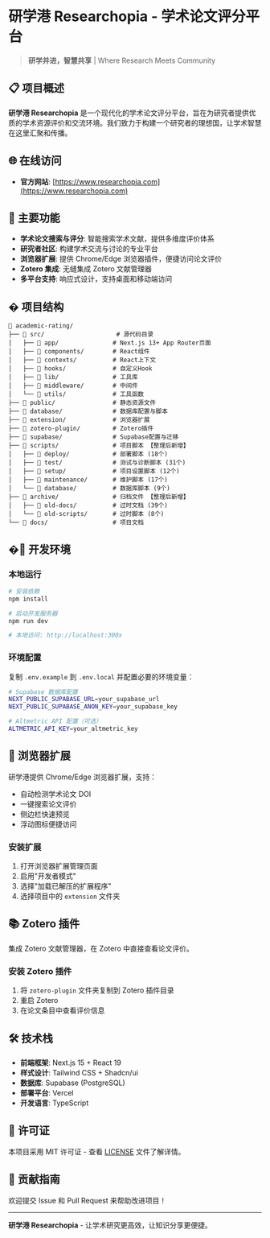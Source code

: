 # 研学港 Researchopia - 学术论文评分平台

> **研学并进，智慧共享** | Where Research Meets Community

## 📋 项目概述

**研学港 Researchopia** 是一个现代化的学术论文评分平台，旨在为研究者提供优质的学术资源评价和交流环境。我们致力于构建一个研究者的理想国，让学术智慧在这里汇聚和传播。

## 🌐 在线访问

- **官方网站**: [https://www.researchopia.com](https://www.researchopia.com)

## 🚀 主要功能

- **学术论文搜索与评分**: 智能搜索学术文献，提供多维度评价体系
- **研究者社区**: 构建学术交流与讨论的专业平台
- **浏览器扩展**: 提供 Chrome/Edge 浏览器插件，便捷访问论文评价
- **Zotero 集成**: 无缝集成 Zotero 文献管理器
- **多平台支持**: 响应式设计，支持桌面和移动端访问

## � 项目结构

```
📁 academic-rating/
├── 📁 src/                    # 源代码目录
│   ├── 📁 app/               # Next.js 13+ App Router页面
│   ├── 📁 components/        # React组件
│   ├── 📁 contexts/          # React上下文
│   ├── 📁 hooks/             # 自定义Hook
│   ├── 📁 lib/               # 工具库
│   ├── 📁 middleware/        # 中间件
│   └── 📁 utils/             # 工具函数
├── 📁 public/                # 静态资源文件
├── 📁 database/              # 数据库配置与脚本
├── 📁 extension/             # 浏览器扩展
├── 📁 zotero-plugin/         # Zotero插件
├── 📁 supabase/              # Supabase配置与迁移
├── 📁 scripts/               # 项目脚本 【整理后新增】
│   ├── 📁 deploy/            # 部署脚本 (18个)
│   ├── 📁 test/              # 测试与诊断脚本 (31个)
│   ├── 📁 setup/             # 项目设置脚本 (12个)
│   ├── 📁 maintenance/       # 维护脚本 (17个)
│   └── 📁 database/          # 数据库脚本 (9个)
├── 📁 archive/               # 归档文件 【整理后新增】
│   ├── 📁 old-docs/          # 过时文档 (39个)
│   └── 📁 old-scripts/       # 过时脚本 (8个)
└── 📁 docs/                  # 项目文档
```

## �🔧 开发环境

### 本地运行

```bash
# 安装依赖
npm install

# 启动开发服务器
npm run dev

# 本地访问: http://localhost:300x
```

### 环境配置

复制 `.env.example` 到 `.env.local` 并配置必要的环境变量：

```bash
# Supabase 数据库配置
NEXT_PUBLIC_SUPABASE_URL=your_supabase_url
NEXT_PUBLIC_SUPABASE_ANON_KEY=your_supabase_key

# Altmetric API 配置（可选）
ALTMETRIC_API_KEY=your_altmetric_key
```

## 📱 浏览器扩展

研学港提供 Chrome/Edge 浏览器扩展，支持：

- 自动检测学术论文 DOI
- 一键搜索论文评价
- 侧边栏快速预览
- 浮动图标便捷访问

### 安装扩展

1. 打开浏览器扩展管理页面
2. 启用"开发者模式"
3. 选择"加载已解压的扩展程序"
4. 选择项目中的 `extension` 文件夹

## 📚 Zotero 插件

集成 Zotero 文献管理器，在 Zotero 中直接查看论文评价。

### 安装 Zotero 插件

1. 将 `zotero-plugin` 文件夹复制到 Zotero 插件目录
2. 重启 Zotero
3. 在论文条目中查看评价信息

## 🛠 技术栈

- **前端框架**: Next.js 15 + React 19
- **样式设计**: Tailwind CSS + Shadcn/ui
- **数据库**: Supabase (PostgreSQL)
- **部署平台**: Vercel
- **开发语言**: TypeScript

## 📄 许可证

本项目采用 MIT 许可证 - 查看 [LICENSE](LICENSE) 文件了解详情。

## 🤝 贡献指南

欢迎提交 Issue 和 Pull Request 来帮助改进项目！

---

**研学港 Researchopia** - 让学术研究更高效，让知识分享更便捷。
